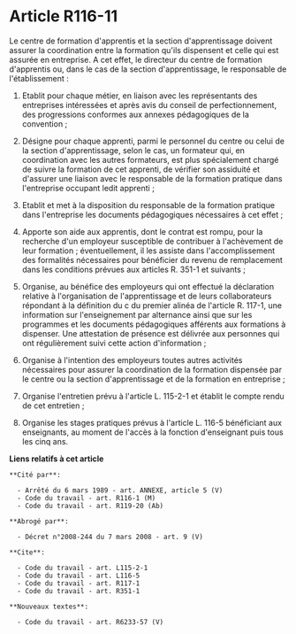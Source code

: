 # Article R116-11

Le centre de formation d'apprentis et la section d'apprentissage doivent assurer la coordination entre la formation qu'ils
dispensent et celle qui est assurée en entreprise. A cet effet, le directeur du centre de formation d'apprentis ou, dans le
cas de la section d'apprentissage, le responsable de l'établissement :

1. Etablit pour chaque métier, en liaison avec les représentants des entreprises intéressées et après avis du conseil de
perfectionnement, des progressions conformes aux annexes pédagogiques de la convention ;

2. Désigne pour chaque apprenti, parmi le personnel du centre ou celui de la section d'apprentissage, selon le cas, un
formateur qui, en coordination avec les autres formateurs, est plus spécialement chargé de suivre la formation de cet
apprenti, de vérifier son assiduité et d'assurer une liaison avec le responsable de la formation pratique dans l'entreprise
occupant ledit apprenti ;

3. Etablit et met à la disposition du responsable de la formation pratique dans l'entreprise les documents pédagogiques
nécessaires à cet effet ;

4. Apporte son aide aux apprentis, dont le contrat est rompu, pour la recherche d'un employeur susceptible de contribuer à
l'achèvement de leur formation ; éventuellement, il les assiste dans l'accomplissement des formalités nécessaires pour
bénéficier du revenu de remplacement dans les conditions prévues aux articles R. 351-1 et suivants ;

5. Organise, au bénéfice des employeurs qui ont effectué la déclaration relative à l'organisation de l'apprentissage et de
leurs collaborateurs répondant à la définition du c du premier alinéa de l'article R. 117-1, une information sur
l'enseignement par alternance ainsi que sur les programmes et les documents pédagogiques afférents aux formations à
dispenser. Une attestation de présence est délivrée aux personnes qui ont régulièrement suivi cette action d'information ;

6. Organise à l'intention des employeurs toutes autres activités nécessaires pour assurer la coordination de la formation
dispensée par le centre ou la section d'apprentissage et de la formation en entreprise ;

7. Organise l'entretien prévu à l'article L. 115-2-1 et établit le compte rendu de cet entretien ;

8. Organise les stages pratiques prévus à l'article L. 116-5 bénéficiant aux enseignants, au moment de l'accès à la fonction
d'enseignant puis tous les cinq ans.

**Liens relatifs à cet article**

	**Cité par**:

	  - Arrêté du 6 mars 1989 - art. ANNEXE, article 5 (V)
	  - Code du travail - art. R116-1 (M)
	  - Code du travail - art. R119-20 (Ab)

	**Abrogé par**:

	  - Décret n°2008-244 du 7 mars 2008 - art. 9 (V)

	**Cite**:

	  - Code du travail - art. L115-2-1
	  - Code du travail - art. L116-5
	  - Code du travail - art. R117-1
	  - Code du travail - art. R351-1

	**Nouveaux textes**:

	  - Code du travail - art. R6233-57 (V)
